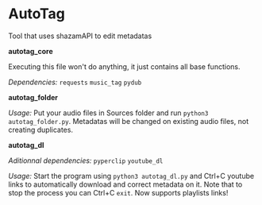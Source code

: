 # AutoTag
Tool that uses shazamAPI to edit metadatas

**autotag_core**

Executing this file won't do anything, it just contains all base functions.

*Dependencies:*
`requests`
`music_tag`
`pydub`


**autotag_folder**

*Usage:*
Put your audio files in Sources folder and run `python3 autotag_folder.py`. 
Metadatas will be changed on existing audio files, not creating duplicates.


**autotag_dl**

*Aditionnal dependencies:* `pyperclip` `youtube_dl`

*Usage:*
Start the program using `python3 autotag_dl.py` and Ctrl+C youtube links to automatically download and correct metadata on it.
Note that to stop the process you can Ctrl+C `exit`. Now supports playlists links!
